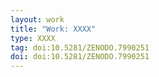 ```yaml
---
layout: work
title: "Work: XXXX"
type: XXXX
tag: doi:10.5281/ZENODO.7990251
doi: doi:10.5281/ZENODO.7990251
---
```

